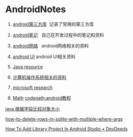 # AndroidNotes

1. [android第三方库](https://github.com/RogerGold/AndroidNotes/blob/master/android_lib.md)
  记录了常用的第三方库
  
2. [android笔记](https://github.com/RogerGold/AndroidNotes/blob/master/android_notes.md)
   自己在开发过程中的笔记和资料
   
3. [android网络](https://github.com/RogerGold/AndroidNotes/blob/master/android_network.md)
   android网络相关的资料
4. [android UI](https://github.com/RogerGold/AndroidNotes/blob/master/android_UI.md) android UI相关资料

5. [Java resource](https://github.com/RogerGold/AndroidNotes/blob/master/Java.md)

6. [计算机操作系统相关的资料](https://pan.baidu.com/share/home?uk=1982446902#category/type=0)

7. [microsoft research](https://www.microsoft.com/en-us/research/)

8. [Math]()
[codepath:android教程](https://guides.codepath.com/android)

[java 根据字段比较对象大小](http://stackoverflow.com/questions/1814095/sorting-an-arraylist-of-contacts-based-on-name)

[how-to-delete-rows-in-sqlite-with-multiple-where-args](http://stackoverflow.com/questions/14357964/how-to-delete-rows-in-sqlite-with-multiple-where-args)

[How To Add Library Project In Android Studio • DevDeeds](http://devdeeds.com/add-library-projects-maually-android-studio/)
